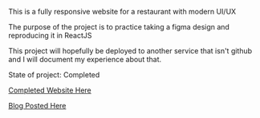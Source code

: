 This is a fully responsive website for a restaurant with modern UI/UX

The purpose of the project is to practice taking a figma design and reproducing it in ReactJS

This project will hopefully be deployed to another service that isn't github and I will document my experience about that.

State of project: Completed

[Completed Website Here](https://aishyuu.github.io/Restaurant-UI-UX/)

[Blog Posted Here](https://imatiasc.blogspot.com/2022/06/restaurant-ui-copy.html)
